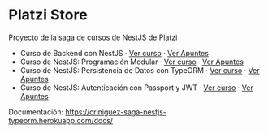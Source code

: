 # Platzi Store

Proyecto de la saga de cursos de NestJS de Platzi

- Curso de Backend con NestJS · [Ver curso](https://platzi.com/cursos/nestjs/) · [Ver Apuntes](https://cristianiniguez.notion.site/Curso-de-Backend-con-NestJS-fd74327a39e24f53bdf65529eaf3c975)
- Curso de NestJS: Programación Modular · [Ver curso](https://platzi.com/cursos/nestjs-modular/) · [Ver Apuntes](https://cristianiniguez.notion.site/Curso-de-NestJS-Programaci-n-Modular-230f90017512489c9f0d793b8fa57679)
- Curso de NestJS: Persistencia de Datos con TypeORM · [Ver curso](https://platzi.com/cursos/nestjs-typeorm/) · [Ver Apuntes](https://cristianiniguez.notion.site/Curso-de-NestJS-Persistencia-de-Datos-con-TypeORM-248aa922f13e43d2b30a9e15eae43124)
- Curso de NestJS: Autenticación con Passport y JWT · [Ver curso](https://platzi.com/cursos/nestjs-auth/) · [Ver Apuntes](https://cristianiniguez.notion.site/Curso-de-NestJS-Autenticaci-n-con-Passport-y-JWT-4a272445e5fb4107a97111385869f743)

Documentación: https://criniguez-saga-nestjs-typeorm.herokuapp.com/docs/
